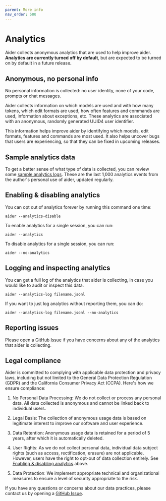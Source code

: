 ```yaml
---
parent: More info
nav_order: 500
---
```


# Analytics

Aider collects anonymous analytics that are used to help
improve aider.
**Analytics are currently turned off by default**, but are
expected to be turned on by default in
a future release.

## Anonymous, no personal info

No personal information is collected: no user identity, none of your code,
prompts or chat messages.

Aider collects information on which models are used and with how many tokens,
which edit formats are used, how often features and commands are used,
information about exceptions, etc.
These analytics are associated with an anonymous,
randomly generated UUID4 user identifier.

This information helps improve aider by identifying which models, edit formats,
features and commands are most used.
It also helps uncover bugs that users are experiencing, so that they can be fixed
in upcoming releases.

## Sample analytics data

To get a better sense of what type of data is collected, you can review some
[sample analytics logs](https://github.com/paul-gauthier/aider/blob/main/aider/website/assets/sample-analytics.jsonl).
These are the last 1,000 analytics events from the author's
personal use of aider, updated regularly.

## Enabling & disabling analytics

You can opt out of analytics forever by running this command one time:

```
aider --analytics-disable
```

To enable analytics for a single session, you can run:

```
aider --analytics
```

To disable analytics for a single session, you can run:

```
aider --no-analytics
```

## Logging and inspecting analytics

You can get a full log of the analytics that aider is collecting,
in case you would like to audit or inspect this data.

```
aider --analytics-log filename.jsonl
```

If you want to just log analytics without reporting them, you can do:

```
aider --analytics-log filename.jsonl --no-analytics
```


## Reporting issues

Please open a
[GitHub Issue](https://github.com/paul-gauthier/aider/issues)
if you have concerns about any of the analytics that aider is collecting.


## Legal compliance 

Aider is committed to complying with applicable data protection and privacy laws, including but not limited to the General Data Protection Regulation (GDPR) and the California Consumer Privacy Act (CCPA). Here's how we ensure compliance:

1. No Personal Data Processing: We do not collect or process any personal data. All data collected is anonymous and cannot be linked back to individual users.

2. Legal Basis: The collection of anonymous usage data is based on legitimate interest to improve our software and user experience.

3. Data Retention: Anonymous usage data is retained for a period of 5 years, after which it is automatically deleted.

4. User Rights: As we do not collect personal data, individual data subject rights (such as access, rectification, erasure) are not applicable. However, users have the right to opt-out of data collection entirely. See 
[Enabling & disabling analytics](#enabling--disabling-analytics) 
above.

5. Data Protection: We implement appropriate technical and organizational measures to ensure a level of security appropriate to the risk.

If you have any questions or concerns about our data practices, 
please contact us by opening a
[GitHub Issue](https://github.com/paul-gauthier/aider/issues).

